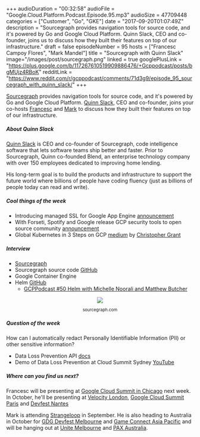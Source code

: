 +++
audioDuration = "00:32:58"
audioFile = "Google.Cloud.Platform.Podcast.Episode.95.mp3"
audioSize = 47709448
categories = ["Customer", "Go", "GKE"]
date = "2017-09-20T01:07:49Z"
description = "Sourcegraph provides navigation tools for source code, and it's powered by Go and Google Cloud Platform. Quinn Slack, CEO and co-founder, joins us to discuss how they built their features on top of our infrastructure."
draft = false
episodeNumber = 95
hosts = ["Francesc Campoy Flores", "Mark Mandel"]
title = "Sourcegraph with Quinn Slack"
image="/images/post/sourcegraph.png"
linked = true
googlePlusLink = "https://plus.google.com/b/117267610519909886476/+Gcppodcast/posts/bgMUjz4RBoK"
redditLink = "https://www.reddit.com/r/gcppodcast/comments/71d3g9/episode_95_sourcegraph_with_quinn_slack/"
+++

[Sourcegraph](https://sourcegraph.com) provides navigation tools for source code,
and it's powered by Go and Google Cloud Platform.
[Quinn Slack](https://twitter.com/sqs), CEO and co-founder, joins your co-hosts
[Francesc](https://twitter.com/francesc) and [Mark](https://twitter.com/Neurotic)
to discuss how they built their features on top of our infrastructure.

<!--more-->

##### About Quinn Slack

[Quinn Slack](https://twitter.com/sqs) is CEO and co-founder of Sourcegraph,
code intelligence software that lets software teams ship better and faster.
Prior to Sourcegraph, Quinn co-founded Blend, an enterprise technology company
with over 150 employees dedicated to improving home lending.

His long-term goal is to build the products and infrastructure to support the
future world where billions of people have coding fluency (just as billions
of people today can read and write).

##### Cool things of the week

- Introducing managed SSL for Google App Engine [announcement](https://cloudplatform.googleblog.com/2017/09/introducing-managed-SSL-for-Google-App-Engine.html)
- With Forseti, Spotify and Google release GCP security tools to open source community [announcement](https://cloudplatform.googleblog.com/2017/09/with-Forseti-Spotify-and-Google-release-GCP-security-tools-to-open-source-community15.html)
- Global Kubernetes in 3 Steps on GCP [medium](https://medium.com/google-cloud/global-kubernetes-in-3-steps-on-gcp-8a3585ec8547) by [Christopher Grant](https://twitter.com/cgrant)

##### Interview

- [Sourcegraph](https://sourcegraph.com)
- Sourcegraph source code [GitHub](https://github.com/sourcegraph)
- Google Container Engine
- Helm [GitHub](https://github.com/kubernetes/helm)
  - [GCPPodcast #50 Helm with Michelle Noorali and Matthew Butcher](https://www.gcppodcast.com/post/episode-50-helm-with-michelle-noorali-and-matthew-butcher/)

<div style="text-align: center">
  <a href="https://sourcegraph.com"><img src="/images/post/sourcegraph.png" style="margin: auto; max-width:300px"></a>
   <p style="font-size:0.8em">sourcegraph.com<p>
</div>

##### Question of the week

How can I automatically redact Personally Identifiable Information (PII)
or other sensitive information?

- Data Loss Prevention API [docs](https://cloud.google.com/dlp/)
- Demo of Data Loss Prevention at Cloud Summit Sydney [YouTube](https://www.youtube.com/watch?time_continue=1680&v=wIc7Im09QIs)

##### Where can you find us next?

Francesc will be presenting at [Google Cloud Summit in Chicago](https://cloudplatformonline.com/summit-chicago-2017-schedule.html) next week.
In October, he'll be presenting at [Velocity London](https://conferences.oreilly.com/velocity/vl-eu), [Google Cloud Summit Paris](https://cloudplatformonline.com/Summit-Paris-2017.html) and [Devfest Nantes](https://devfest.gdgnantes.com/)

Mark is attending [Strangeloop](https://www.thestrangeloop.com/) in September.
He is also heading to Australia in October for [GDG Devfest Melbourne](http://gdgmelbourne.com/) and [Game Connect Asia Pacific](http://gcap.com.au/) and will be hanging out at [Unite Melbourne](https://unite.unity.com/2017/melbourne) and [PAX Australia](http://aus.paxsite.com/).